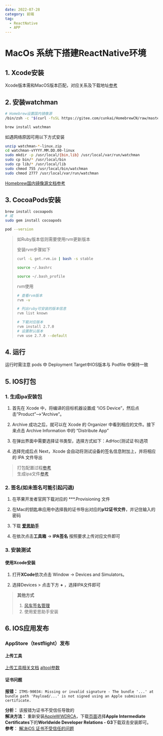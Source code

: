 ```yaml
---
date: 2022-07-28
category: 前端
tag:
  - ReactNative
  - APP
---
```


# MacOs 系统下搭建ReactNative环境

## 1. Xcode安装

Xcode版本需和MacOS版本匹配，对应关系及下载地址[参考](https://uovol.com/macos-xcode-version)

## 2. 安装watchman

```bash
# Homebrew设置国内镜像源
/bin/zsh -c "$(curl -fsSL https://gitee.com/cunkai/HomebrewCN/raw/master/Homebrew.sh)"

brew install watchman
```

如遇网络原因可用以下方式安装

```bash
unzip watchman-*-linux.zip
cd watchman-vYYYY.MM.DD.00-linux
sudo mkdir -p /usr/local/{bin,lib} /usr/local/var/run/watchman
sudo cp bin/* /usr/local/bin
sudo cp lib/* /usr/local/lib
sudo chmod 755 /usr/local/bin/watchman
sudo chmod 2777 /usr/local/var/run/watchman
```

[Homebrew国内镜像源文档参考](https://zhuanlan.zhihu.com/p/111014448)

## 3. CocoaPods安装

```bash
brew install cocoapods
# 或
sudo gem install cocoapods

pod --version
```

>如Ruby版本低则需要使用rvm更新版本
>
>安装rvm步骤如下
>
>```bash
>curl -L get.rvm.io | bash -s stable
>
>source ~/.bashrc
>
>source ~/.bash_profile
>```
>
>rvm使用
>
>```bash
># 查看rvm版本
>rvm -v
>
># 列出ruby可安装的版本信息
>rvm list known
>
># 下载对应版本
>rvm install 2.7.0
># 设置默认版本
>rvm use 2.7.0 --default
>```

## 4. 运行

运行时需注意 pods 中 Deployment Target中IOS版本与 Podfile 中保持一致

## 5. IOS打包

### 1. 生成ipa安装包

  1. 首先在 Xcode 中，将编译的目标机器设置成 “iOS Device”，然后点击”Product”–>“Archive”。

  1. Archive 成功之后，就可以在 Xcode 的 Organizer 中看到相应的文件。接下来点击 Archive Information 中的 “Distribute App”

  1. 在弹出界面中需要选择证书类型，选择方式如下：AdHoc(测试证书)选项

  1. 选择完成后点 Next，Xcode 会自动将测试设备的签名信息附加上，并将相应的 IPA 文件导出

  >打包配置过程[参考](https://blog.csdn.net/lizujun123/article/details/103937668)  
  >生成ipa文件[参考](https://www.pgyer.com/doc/view/build_ipa)

### 2. 签名(如未签名可能引起闪退)

  1. 在苹果开发者官网下载对应的 ***.Provisioning 文件

  1. 在Mac的钥匙串应用中选择我的证书导出对应的**p12证书文件**，并记住输入的密码

  1. 下载 **[爱思助手](https://www.i4.cn/)**

  1. 在依次点击**工具箱** -> **IPA签名** 按照要求上传对应文件即可

### 3. 安装测试

#### 使用Xcode安装

1. 打开**XCode**依次点击 Window -> Devices and Simulators。

1. 选择Devices > 点击下方 **+** ，选择IPA文件即可

> **其他方式**  
>
> 1. [风车签名管理](http://sign.fengchetech.cn/)  
> 1. 使用爱思助手安装

## 6. IOS应用发布

### AppStore（testflight）发布

#### 上传工具

[上传工具相关文档](https://help.apple.com/app-store-connect/#/devb1c185036)
[altool参数](https://help.apple.com/itc/apploader/#/apdATD1E53-D1E1A1303-D1E53A1126)

#### 证书问题

**报错：** `ITMS-90034: Missing or invalid signature - The bundle '...' at bundle path 'Payload/...' is not signed using an Apple submission certificate.`  
  
**分析：** 该报错为证书不受信任导致的  
 **解决方法：** 重新安装[AppleWWDRCA](https://developer.apple.com/cn/support/code-signing/)，下载[页面](https://www.apple.com/certificateauthority/)选择**Apple Intermediate Certificates**下的**Worldwide Developer Relations - G3**下载双击安装即可。  
**参考**： [解决iOS 证书不受信任的问题](https://cloud.tencent.com/developer/article/1958380)
